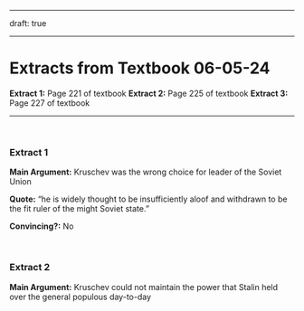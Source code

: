 
---
draft: true

---

# Extracts from Textbook 06-05-24

**Extract 1:** Page 221 of textbook
**Extract 2:** Page 225 of textbook
**Extract 3:** Page 227 of textbook

---

</br>

### Extract 1

**Main Argument:** Kruschev was the wrong choice for leader of the Soviet Union

**Quote:** “he is widely thought to be insufficiently aloof and withdrawn to be the fit ruler of the might Soviet state.”

**Convincing?:** No

</br>

### Extract 2

**Main Argument:** Kruschev could not maintain the power that Stalin held over the general populous day-to-day

